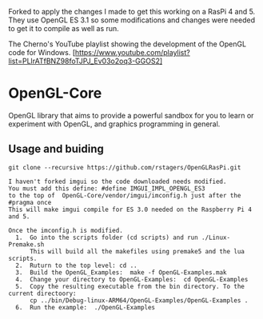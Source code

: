 Forked to apply the changes I made to get this working on a RasPi 4 and 5.  They use OpenGL ES 3.1 so some modifications and changes were needed to get it to compile as well as run.  

The Cherno's YouTube playlist showing the development of the OpenGL code for Windows.
[https://www.youtube.com/playlist?list=PLlrATfBNZ98foTJPJ_Ev03o2oq3-GGOS2]

# OpenGL-Core
OpenGL library that aims to provide a powerful sandbox for you to learn or experiment with OpenGL, and graphics programming in general.

## Usage and buiding
```
git clone --recursive https://github.com/rstagers/OpenGLRasPi.git

I haven't forked imgui so the code downloaded needs modified.
You must add this define: #define IMGUI_IMPL_OPENGL_ES3
to the top of  OpenGL-Core/vendor/imgui/imconfig.h just after the #pragma once
This will make imgui compile for ES 3.0 needed on the Raspberry Pi 4 and 5.

Once the imconfig.h is modified.
  1.  Go into the scripts folder (cd scripts) and run ./Linux-Premake.sh
      This will build all the makefiles using premake5 and the lua scripts.
  2.  Ruturn to the top level: cd ..
  3.  Build the OpenGL_Examples:  make -f OpenGL-Examples.mak
  4.  Change your directory to OpenGL-Examples:  cd OpenGL-Examples
  5.  Copy the resulting executable from the bin directory. To the current directoory:
      cp ../bin/Debug-linux-ARM64/OpenGL-Examples/OpenGL-Examples .
  6.  Run the example:  ./OpenGL-Examples

```
